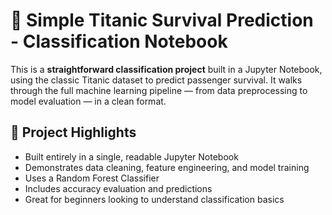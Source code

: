 # 🚢 Simple Titanic Survival Prediction - Classification Notebook

This is a **straightforward classification project** built in a Jupyter Notebook, using the classic Titanic dataset to predict passenger survival. It walks through the full machine learning pipeline — from data preprocessing to model evaluation — in a clean format.

## 📌 Project Highlights

- Built entirely in a single, readable Jupyter Notebook
- Demonstrates data cleaning, feature engineering, and model training
- Uses a Random Forest Classifier
- Includes accuracy evaluation and predictions
- Great for beginners looking to understand classification basics
